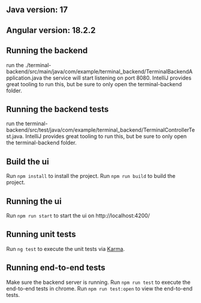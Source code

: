 ## Java version: 17

## Angular version: 18.2.2

## Running the backend

run the ./terminal-backend/src/main/java/com/example/terminal_backend/TerminalBackendApplication.java the service will start listening on port 8080.
IntelliJ provides great tooling to run this, but be sure to only open the terminal-backend folder.

## Running the backend tests

run the terminal-backend/src/test/java/com/example/terminal_backend/TerminalControllerTest.java.
IntelliJ provides great tooling to run this, but be sure to only open the terminal-backend folder.

## Build the ui

Run `npm install` to install the project.
Run `npm run build` to build the project.

## Running the ui

Run `npm run start` to start the ui on http://localhost:4200/

## Running unit tests

Run `ng test` to execute the unit tests via [Karma](https://karma-runner.github.io).

## Running end-to-end tests

Make sure the backend server is running.
Run `npm run test` to execute the end-to-end tests in chrome.
Run `npm run test:open` to view the end-to-end tests.
